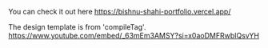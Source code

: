 You can check it out here https://bishnu-shahi-portfolio.vercel.app/

The design template is from 'compileTag'.
https://www.youtube.com/embed/_63mEm3AMSY?si=x0aoDMFRwbIQsvYH
